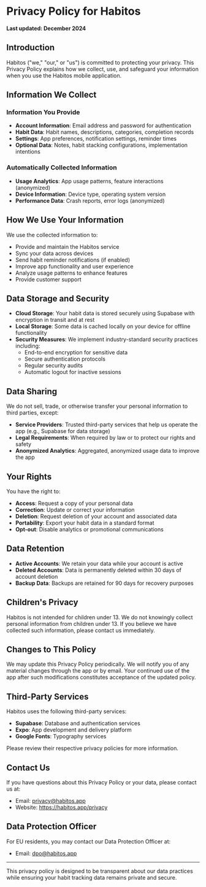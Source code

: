 # Privacy Policy for Habitos

**Last updated: December 2024**

## Introduction

Habitos ("we," "our," or "us") is committed to protecting your privacy. This Privacy Policy explains how we collect, use, and safeguard your information when you use the Habitos mobile application.

## Information We Collect

### Information You Provide
- **Account Information**: Email address and password for authentication
- **Habit Data**: Habit names, descriptions, categories, completion records
- **Settings**: App preferences, notification settings, reminder times
- **Optional Data**: Notes, habit stacking configurations, implementation intentions

### Automatically Collected Information
- **Usage Analytics**: App usage patterns, feature interactions (anonymized)
- **Device Information**: Device type, operating system version
- **Performance Data**: Crash reports, error logs (anonymized)

## How We Use Your Information

We use the collected information to:
- Provide and maintain the Habitos service
- Sync your data across devices
- Send habit reminder notifications (if enabled)
- Improve app functionality and user experience
- Analyze usage patterns to enhance features
- Provide customer support

## Data Storage and Security

- **Cloud Storage**: Your habit data is stored securely using Supabase with encryption in transit and at rest
- **Local Storage**: Some data is cached locally on your device for offline functionality
- **Security Measures**: We implement industry-standard security practices including:
  - End-to-end encryption for sensitive data
  - Secure authentication protocols
  - Regular security audits
  - Automatic logout for inactive sessions

## Data Sharing

We do not sell, trade, or otherwise transfer your personal information to third parties, except:
- **Service Providers**: Trusted third-party services that help us operate the app (e.g., Supabase for data storage)
- **Legal Requirements**: When required by law or to protect our rights and safety
- **Anonymized Analytics**: Aggregated, anonymized usage data to improve the app

## Your Rights

You have the right to:
- **Access**: Request a copy of your personal data
- **Correction**: Update or correct your information
- **Deletion**: Request deletion of your account and associated data
- **Portability**: Export your habit data in a standard format
- **Opt-out**: Disable analytics or promotional communications

## Data Retention

- **Active Accounts**: We retain your data while your account is active
- **Deleted Accounts**: Data is permanently deleted within 30 days of account deletion
- **Backup Data**: Backups are retained for 90 days for recovery purposes

## Children's Privacy

Habitos is not intended for children under 13. We do not knowingly collect personal information from children under 13. If you believe we have collected such information, please contact us immediately.

## Changes to This Policy

We may update this Privacy Policy periodically. We will notify you of any material changes through the app or by email. Your continued use of the app after such modifications constitutes acceptance of the updated policy.

## Third-Party Services

Habitos uses the following third-party services:
- **Supabase**: Database and authentication services
- **Expo**: App development and delivery platform
- **Google Fonts**: Typography services

Please review their respective privacy policies for more information.

## Contact Us

If you have questions about this Privacy Policy or your data, please contact us at:
- Email: privacy@habitos.app
- Website: https://habitos.app/privacy

## Data Protection Officer

For EU residents, you may contact our Data Protection Officer at:
- Email: dpo@habitos.app

---

This privacy policy is designed to be transparent about our data practices while ensuring your habit tracking data remains private and secure.